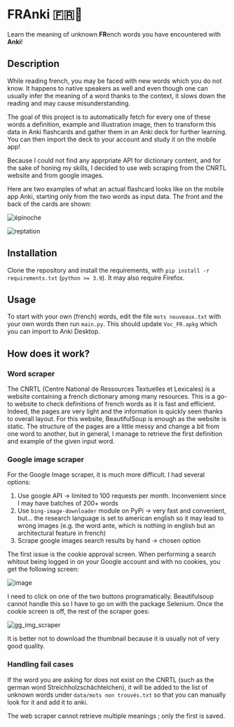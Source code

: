 # FRAnki 🇫🇷📝

Learn the meaning of unknown **FR**ench words you have encountered with **Anki**!

## Description

While reading french, you may be faced with new words which you do not know. It happens to native speakers as well and even though one can usually infer the meaning of a word thanks to the context, it slows down the reading and may cause misunderstanding.

The goal of this project is to automatically fetch for every one of these words a definition, example and illustration image, then to transform this data in Anki flashcards and gather them in an Anki deck for further learning. You can then import the deck to your account and study it on the mobile app!

Because I could not find any apprpriate API for dictionary content, and for the sake of honing my skills, I decided to use web scraping from the CNRTL website and from google images.

Here are two examples of what an actual flashcard looks like on the mobile app Anki, starting only from the two words as input data. The front and the back of the cards are shown:

![épinoche](https://github.com/engu-m/Mots-nouveaux/assets/85589599/4d4d9d4f-5bfa-46d5-9d1c-5917dac6b058)

![reptation](https://github.com/engu-m/Mots-nouveaux/assets/85589599/87a996a3-cc77-4b9b-8823-af7dead93239)

## Installation

Clone the repository and install the requirements, with `pip install -r requirements.txt` (`python >= 3.9`). It may also require Firefox.

## Usage

To start with your own (french) words, edit the file `mots nouveaux.txt` with your own words then run `main.py`. This should update `Voc_FR.apkg` which you can import to Anki Desktop.

## How does it work?

### Word scraper

The CNRTL (Centre National de Ressources Textuelles et Lexicales) is a website containing a french dictionary among many resources. This is a go-to website to check definitions of french words as it is fast and efficient. Indeed, the pages are very light and the information is quickly seen thanks to overall layout.
For this website, BeautifulSoup is enough as the website is static. The structure of the pages are a little messy and change a bit from one word to another, but in general, I manage to retrieve the first definition and example of the given input word.

### Google image scraper

For the Google Image scraper, it is much more difficult.
I had several options:
1) Use google API -> limited to 100 requests per month. Inconvenient since I may have batches of 200+ words
2) Use `bing-image-downloader` module on PyPi -> very fast and convenient, but... the research language is set to american english so it may lead to wrong images (e.g. the word ante, which is nothing in english but an architectural feature in french)
3) Scrape google images search results by hand -> chosen option

The first issue is the cookie approval screen. When performing a search whitout being logged in on your Google account and with no cookies, you get the following screen:

![image](https://github.com/engu-m/Mots-nouveaux/assets/85589599/a6c11d49-1f64-4e3a-9830-9923adfc36ae)

I need to click on one of the two buttons programatically. Beautifulsoup cannot handle this so I have to go on with the package Selenium. Once the cookie screen is off, the rest of the scraper goes:

![gg_img_scraper](https://github.com/engu-m/Mots-nouveaux/assets/85589599/7f5a99f6-116b-41d3-890c-4af45a120478)

It is better not to download the thumbnail because it is usually not of very good quality.

### Handling fail cases

If the word you are asking for does not exist on the CNRTL (such as the german word Streichholzschächtelchen), it will be added to the list of unknown words under `data/mots non trouvés.txt` so that you can manually look for it and add it to anki.

The web scraper cannot retrieve multiple meanings ; only the first is saved.
